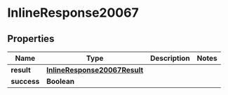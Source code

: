 # InlineResponse20067

## Properties
Name | Type | Description | Notes
------------ | ------------- | ------------- | -------------
**result** | [**InlineResponse20067Result**](InlineResponse20067Result.md) |  | 
**success** | **Boolean** |  | 
